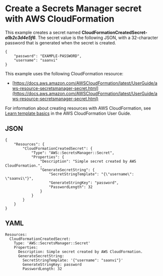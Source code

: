 # Create a Secrets Manager secret with AWS CloudFormation<a name="cfn-example_secret"></a>

This example creates a secret named **CloudFormationCreatedSecret\-*a1b2c3d4e5f6***\. The secret value is the following JSON, with a 32\-character password that is generated when the secret is created\.

```
{
    "password": "EXAMPLE-PASSWORD",
    "username": "saanvi"
}
```

This example uses the following CloudFormation resource:
+ [https://docs.aws.amazon.com/AWSCloudFormation/latest/UserGuide/aws-resource-secretsmanager-secret.html](https://docs.aws.amazon.com/AWSCloudFormation/latest/UserGuide/aws-resource-secretsmanager-secret.html)

For information about creating resources with AWS CloudFormation, see [Learn template basics](https://docs.aws.amazon.com/AWSCloudFormation/latest/UserGuide/gettingstarted.templatebasics.html) in the AWS CloudFormation User Guide\.

## JSON<a name="cfn-example_secret.json"></a>

```
{
    "Resources": {
        "CloudFormationCreatedSecret": {
            "Type": "AWS::SecretsManager::Secret",
            "Properties": {
                "Description": "Simple secret created by AWS CloudFormation.",
                "GenerateSecretString": {
                    "SecretStringTemplate": "{\"username\": \"saanvi\"}",
                    "GenerateStringKey": "password",
                    "PasswordLength": 32
                }
            }
        }
    }
}
```

## YAML<a name="cfn-example_secret.yaml"></a>

```
Resources:
  CloudFormationCreatedSecret:
    Type: 'AWS::SecretsManager::Secret'
    Properties:
      Description: Simple secret created by AWS CloudFormation.
      GenerateSecretString:
        SecretStringTemplate: '{"username": "saanvi"}'
        GenerateStringKey: password
        PasswordLength: 32
```
